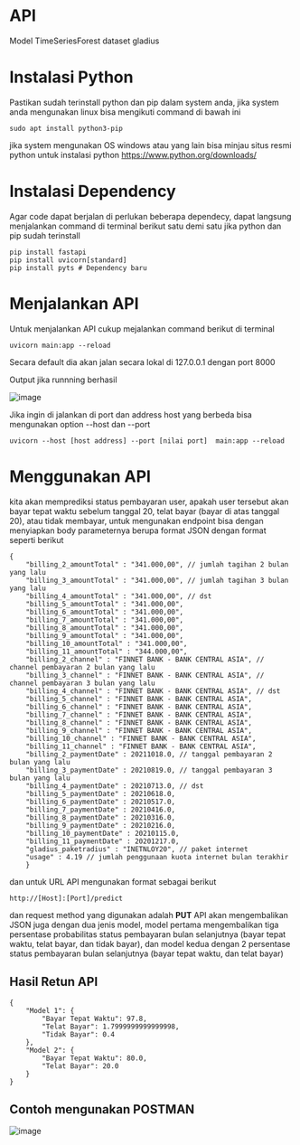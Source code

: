# API
Model TimeSeriesForest dataset gladius


# Instalasi Python

Pastikan sudah terinstall python dan pip dalam system anda, jika system anda mengunakan linux bisa mengikuti command di bawah ini

`
sudo apt install python3-pip
`

jika system mengunakan OS windows atau yang lain bisa minjau situs resmi python untuk instalasi python https://www.python.org/downloads/

# Instalasi Dependency 
Agar code dapat berjalan di perlukan beberapa dependecy, dapat langsung menjalankan command di terminal berikut satu demi satu jika python dan pip sudah terinstall

```
pip install fastapi
pip install uvicorn[standard]
pip install pyts # Dependency baru
```

# Menjalankan API
Untuk menjalankan API cukup mejalankan command berikut di terminal
```
uvicorn main:app --reload
```
Secara default dia akan jalan secara lokal di 127.0.0.1 dengan port 8000 

Output jika runnning berhasil

![image](https://user-images.githubusercontent.com/94620431/143467871-e8eec90c-c5d9-4981-8973-cd9e58187a3c.png)

Jika ingin di jalankan di port dan address host yang berbeda bisa mengunakan option --host dan --port
```
uvicorn --host [host address] --port [nilai port]  main:app --reload 
```

# Menggunakan API
kita akan memprediksi status pembayaran user, apakah user tersebut akan bayar tepat waktu sebelum tanggal 20, telat bayar (bayar di atas tanggal 20), atau tidak membayar, untuk mengunakan endpoint bisa dengan menyiapkan body parameternya berupa format JSON dengan format seperti berikut

```
{
    "billing_2_amountTotal" : "341.000,00", // jumlah tagihan 2 bulan yang lalu
    "billing_3_amountTotal" : "341.000,00", // jumlah tagihan 3 bulan yang lalu
    "billing_4_amountTotal" : "341.000,00", // dst
    "billing_5_amountTotal" : "341.000,00",
    "billing_6_amountTotal" : "341.000,00",
    "billing_7_amountTotal" : "341.000,00",
    "billing_8_amountTotal" : "341.000,00",
    "billing_9_amountTotal" : "341.000,00",
    "billing_10_amountTotal" : "341.000,00",
    "billing_11_amountTotal" : "344.000,00",
    "billing_2_channel" : "FINNET BANK - BANK CENTRAL ASIA", // channel pembayaran 2 bulan yang lalu
    "billing_3_channel" : "FINNET BANK - BANK CENTRAL ASIA", // channel pembayaran 3 bulan yang lalu
    "billing_4_channel" : "FINNET BANK - BANK CENTRAL ASIA", // dst
    "billing_5_channel" : "FINNET BANK - BANK CENTRAL ASIA",
    "billing_6_channel" : "FINNET BANK - BANK CENTRAL ASIA",
    "billing_7_channel" : "FINNET BANK - BANK CENTRAL ASIA",
    "billing_8_channel" : "FINNET BANK - BANK CENTRAL ASIA",
    "billing_9_channel" : "FINNET BANK - BANK CENTRAL ASIA",
    "billing_10_channel" : "FINNET BANK - BANK CENTRAL ASIA",
    "billing_11_channel" : "FINNET BANK - BANK CENTRAL ASIA",
    "billing_2_paymentDate" : 20211018.0, // tanggal pembayaran 2 bulan yang lalu
    "billing_3_paymentDate" : 20210819.0, // tanggal pembayaran 3 bulan yang lalu
    "billing_4_paymentDate" : 20210713.0, // dst
    "billing_5_paymentDate" : 20210618.0,
    "billing_6_paymentDate" : 20210517.0,
    "billing_7_paymentDate" : 20210416.0,
    "billing_8_paymentDate" : 20210316.0,
    "billing_9_paymentDate" : 20210216.0,
    "billing_10_paymentDate" : 20210115.0,
    "billing_11_paymentDate" : 20201217.0,
    "gladius_paketradius" : "INETNLOY20", // paket internet
    "usage" : 4.19 // jumlah penggunaan kuota internet bulan terakhir
    }
```
dan untuk URL API mengunakan format sebagai berikut
```
http://[Host]:[Port]/predict
```
dan request method yang digunakan adalah **PUT** 
API akan mengembalikan JSON juga dengan dua jenis model, model pertama mengembalikan tiga persentase probabilitas status pembayaran bulan selanjutnya (bayar tepat waktu, telat bayar, dan tidak bayar), dan model kedua dengan 2 persentase status pembayaran bulan selanjutnya (bayar tepat waktu, dan telat bayar)

## Hasil Retun API
```
{
    "Model 1": {
        "Bayar Tepat Waktu": 97.8,
        "Telat Bayar": 1.7999999999999998,
        "Tidak Bayar": 0.4
    },
    "Model 2": {
        "Bayar Tepat Waktu": 80.0,
        "Telat Bayar": 20.0
    }
}
```
## Contoh mengunakan POSTMAN
![image](https://user-images.githubusercontent.com/94620431/143470957-3f90e366-22b1-4ad6-b34f-427d2e5dc97d.png)
